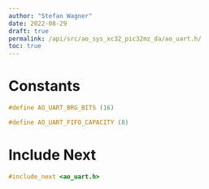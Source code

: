 ```yaml
---
author: "Stefan Wagner"
date: 2022-08-29
draft: true
permalink: /api/src/ao_sys_xc32_pic32mz_da/ao_uart.h/
toc: true
---
```


# Constants

```c
#define AO_UART_BRG_BITS (16)
```

```c
#define AO_UART_FIFO_CAPACITY (8)
```

# Include Next

```c
#include_next <ao_uart.h>
```
